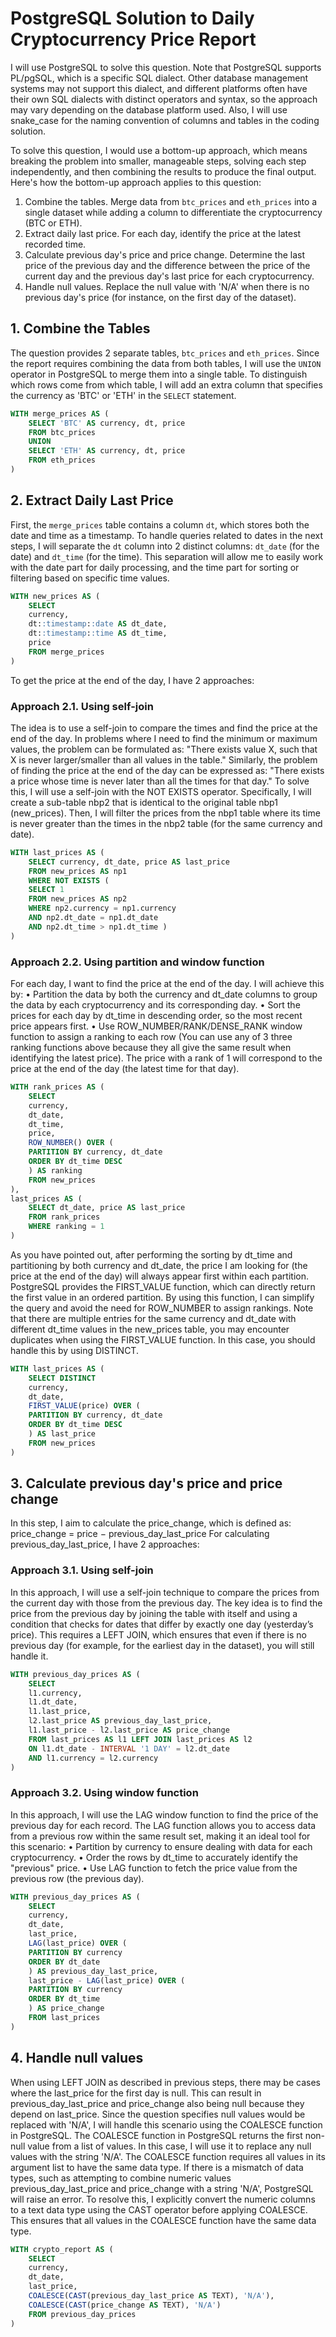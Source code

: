 # PostgreSQL Solution to Daily Cryptocurrency Price Report

I will use PostgreSQL to solve this question. Note that PostgreSQL supports PL/pgSQL, which is a specific SQL dialect. Other database management systems may not support this dialect, and different platforms often have their own SQL dialects with distinct operators and syntax, so the approach may vary depending on the database platform used. Also, I will use snake_case for the naming convention of columns and tables in the coding solution.

To solve this question, I would use a bottom-up approach, which means breaking the problem into smaller, manageable steps, solving each step independently, and then combining the results to produce the final output. Here's how the bottom-up approach applies to this question:
1. Combine the tables. Merge data from `btc_prices` and `eth_prices` into a single dataset while adding a column to differentiate the cryptocurrency (BTC or ETH).
2. Extract daily last price. For each day, identify the price at the latest recorded time.
3. Calculate previous day's price and price change. Determine the last price of the previous day and the difference between the price of the current day and the previous day's last price for each cryptocurrency.
4. Handle null values. Replace the null value with 'N/A' when there is no previous day's price (for instance, on the first day of the dataset).

## 1. Combine the Tables

The question provides 2 separate tables, `btc_prices` and `eth_prices`. Since the report requires combining the data from both tables, I will use the `UNION` operator in PostgreSQL to merge them into a single table. To distinguish which rows come from which table, I will add an extra column that specifies the currency as 'BTC' or 'ETH' in the `SELECT` statement.

```sql
WITH merge_prices AS (
    SELECT 'BTC' AS currency, dt, price
    FROM btc_prices
    UNION
    SELECT 'ETH' AS currency, dt, price
    FROM eth_prices
)
```

## 2. Extract Daily Last Price

First, the `merge_prices` table contains a column `dt`, which stores both the date and time as a timestamp. To handle queries related to dates in the next steps, I will separate the `dt` column into 2 distinct columns: `dt_date` (for the date) and `dt_time` (for the time). This separation will allow me to easily work with the date part for daily processing, and the time part for sorting or filtering based on specific time values.

```sql
WITH new_prices AS (
    SELECT
    currency,
    dt::timestamp::date AS dt_date,
    dt::timestamp::time AS dt_time,
    price
    FROM merge_prices
)
```

To get the price at the end of the day, I have 2 approaches:

### Approach 2.1. Using self-join

The idea is to use a self-join to compare the times and find the price at the end of the day. In problems where I need to find the minimum or maximum values, the problem can be formulated as: "There exists value X, such that X is never larger/smaller than all values in the table."
Similarly, the problem of finding the price at the end of the day can be expressed as: "There exists a price whose time is never later than all the times for that day."
To solve this, I will use a self-join with the NOT EXISTS operator. Specifically, I will create a sub-table nbp2 that is identical to the original table nbp1 (new_prices). Then, I will filter the prices from the nbp1 table where its time is never greater than the times in the nbp2 table (for the same currency and date).

```sql
WITH last_prices AS (
	SELECT currency, dt_date, price AS last_price
	FROM new_prices AS np1
	WHERE NOT EXISTS (
	SELECT 1
	FROM new_prices AS np2
	WHERE np2.currency = np1.currency
	AND np2.dt_date = np1.dt_date
	AND np2.dt_time > np1.dt_time )
)
```

### Approach 2.2. Using partition and window function
For each day, I want to find the price at the end of the day. I will achieve this by:
•	Partition the data by both the currency and dt_date columns to group the data by each cryptocurrency and its corresponding day.
•	Sort the prices for each day by dt_time in descending order, so the most recent price appears first.
•	Use ROW_NUMBER/RANK/DENSE_RANK window function to assign a ranking to each row (You can use any of 3 three ranking functions above because they all give the same result when identifying the latest price). The price with a rank of 1 will correspond to the price at the end of the day (the latest time for that day).

```sql
WITH rank_prices AS (
	SELECT
	currency,
	dt_date,
	dt_time,
	price,
	ROW_NUMBER() OVER (
	PARTITION BY currency, dt_date
	ORDER BY dt_time DESC
	) AS ranking
	FROM new_prices
),
last_prices AS (
	SELECT dt_date, price AS last_price
	FROM rank_prices
	WHERE ranking = 1
)
```

As you have pointed out, after performing the sorting by dt_time and partitioning by both currency and dt_date, the price I am looking for (the price at the end of the day) will always appear first within each partition. PostgreSQL provides the FIRST_VALUE function, which can directly return the first value in an ordered partition. By using this function, I can simplify the query and avoid the need for ROW_NUMBER to assign rankings.
Note that there are multiple entries for the same currency and dt_date with different dt_time values in the new_prices table, you may encounter duplicates when using the FIRST_VALUE function.  In this case, you should handle this by using DISTINCT.

```sql
WITH last_prices AS (
	SELECT DISTINCT
	currency,
	dt_date,
	FIRST_VALUE(price) OVER (
	PARTITION BY currency, dt_date
	ORDER BY dt_time DESC
	) AS last_price
	FROM new_prices
)
```

## 3. Calculate previous day's price and price change
In this step, I aim to calculate the price_change, which is defined as:
price_change = price − previous_day_last_price
For calculating previous_day_last_price, I have 2 approaches:
### Approach 3.1. Using self-join
In this approach, I will use a self-join technique to compare the prices from the current day with those from the previous day. The key idea is to find the price from the previous day by joining the table with itself and using a condition that checks for dates that differ by exactly one day (yesterday’s price). This requires a LEFT JOIN, which ensures that even if there is no previous day (for example, for the earliest day in the dataset), you will still handle it.

```sql
WITH previous_day_prices AS (
	SELECT
	l1.currency,
	l1.dt_date,
	l1.last_price,
	l2.last_price AS previous_day_last_price,
	l1.last_price - l2.last_price AS price_change
	FROM last_prices AS l1 LEFT JOIN last_prices AS l2
	ON l1.dt_date - INTERVAL '1 DAY' = l2.dt_date
	AND l1.currency = l2.currency
)
```

### Approach 3.2. Using window function
In this approach, I will use the LAG window function to find the price of the previous day for each record. The LAG function allows you to access data from a previous row within the same result set, making it an ideal tool for this scenario:
•	Partition by currency to ensure dealing with data for each cryptocurrency.
•	Order the rows by dt_time to accurately identify the "previous" price.
•	Use LAG function to fetch the price value from the previous row (the previous day).

```sql
WITH previous_day_prices AS (
	SELECT
	currency,
	dt_date,
	last_price,
	LAG(last_price) OVER (
	PARTITION BY currency 
	ORDER BY dt_date
	) AS previous_day_last_price,
	last_price - LAG(last_price) OVER (
	PARTITION BY currency
	ORDER BY dt_time
	) AS price_change
	FROM last_prices
)
```

## 4. Handle null values
When using LEFT JOIN as described in previous steps, there may be cases where the last_price for the first day is null. This can result in previous_day_last_price and price_change also being null because they depend on last_price. Since the question specifies null values would be replaced with 'N/A', I will handle this scenario using the COALESCE function in PostgreSQL.
The COALESCE function in PostgreSQL returns the first non-null value from a list of values. In this case, I will use it to replace any null values with the string 'N/A'. The COALESCE function requires all values in its argument list to have the same data type. If there is a mismatch of data types, such as attempting to combine numeric values previous_day_last_price and price_change with a string 'N/A', PostgreSQL will raise an error. To resolve this, I explicitly convert the numeric columns to a text data type using the CAST operator before applying COALESCE. This ensures that all values in the COALESCE function have the same data type.

```sql
WITH crypto_report AS (
	SELECT
	currency,
	dt_date,
	last_price,
	COALESCE(CAST(previous_day_last_price AS TEXT), 'N/A'),
	COALESCE(CAST(price_change AS TEXT), 'N/A')
	FROM previous_day_prices
)
```
